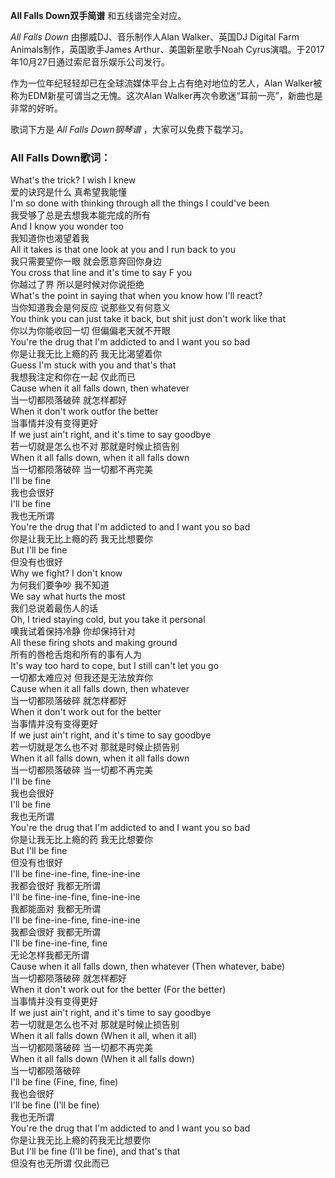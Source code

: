 

**All Falls Down双手简谱** 和五线谱完全对应。

_All Falls Down_ 由挪威DJ、音乐制作人Alan Walker、英国DJ Digital Farm Animals制作，英国歌手James
Arthur、美国新星歌手Noah Cyrus演唱。于2017年10月27日通过索尼音乐娱乐公司发行。

作为一位年纪轻轻却已在全球流媒体平台上占有绝对地位的艺人，Alan Walker被称为EDM新星可谓当之无愧。这次Alan
Walker再次令歌迷“耳前一亮”，新曲也是非常的好听。

歌词下方是 _All Falls Down钢琴谱_ ，大家可以免费下载学习。

### All Falls Down歌词：

What's the trick? I wish I knew  
爱的诀窍是什么 真希望我能懂  
I'm so done with thinking through all the things I could've been  
我受够了总是去想我本能完成的所有  
And I know you wonder too  
我知道你也渴望着我  
All it takes is that one look at you and I run back to you  
我只需要望你一眼 就会愿意奔回你身边  
You cross that line and it's time to say F you  
你越过了界 所以是时候对你说拒绝  
What's the point in saying that when you know how I'll react?  
当你知道我会是何反应 说那些又有何意义  
You think you can just take it back, but shit just don't work like that  
你以为你能收回一切 但偏偏老天就不开眼  
You're the drug that I'm addicted to and I want you so bad  
你是让我无比上瘾的药 我无比渴望着你  
Guess I'm stuck with you and that's that  
我想我注定和你在一起 仅此而已  
Cause when it all falls down, then whatever  
当一切都陨落破碎 就怎样都好  
When it don't work outfor the better  
当事情并没有变得更好  
If we just ain't right, and it's time to say goodbye  
若一切就是怎么也不对 那就是时候止损告别  
When it all falls down, when it all falls down  
当一切都陨落破碎 当一切都不再完美  
I'll be fine  
我也会很好  
I'll be fine  
我也无所谓  
You're the drug that I'm addicted to and I want you so bad  
你是让我无比上瘾的药 我无比想要你  
But I'll be fine  
但没有也很好  
Why we fight? I don't know  
为何我们要争吵 我不知道  
We say what hurts the most  
我们总说着最伤人的话  
Oh, I tried staying cold, but you take it personal  
噢我试着保持冷静 你却保持针对  
All these firing shots and making ground  
所有的唇枪舌炮和所有的事有人为  
It's way too hard to cope, but I still can't let you go  
一切都太难应对 但我还是无法放弃你  
Cause when it all falls down, then whatever  
当一切都陨落破碎 就怎样都好  
When it don't work out for the better  
当事情并没有变得更好  
If we just ain't right, and it's time to say goodbye  
若一切就是怎么也不对 那就是时候止损告别  
When it all falls down, when it all falls down  
当一切都陨落破碎 当一切都不再完美  
I'll be fine  
我也会很好  
I'll be fine  
我也无所谓  
You're the drug that I'm addicted to and I want you so bad  
你是让我无比上瘾的药 我无比想要你  
But I'll be fine  
但没有也很好  
I'll be fine-ine-fine, fine-ine-ine  
我都会很好 我都无所谓  
I'll be fine-ine-fine, fine-ine-ine  
我都能面对 我都无所谓  
I'll be fine-ine-fine, fine-ine-ine  
我都会很好 我都无所谓  
I'll be fine-ine-fine, fine  
无论怎样我都无所谓  
Cause when it all falls down, then whatever (Then whatever, babe)  
当一切都陨落破碎 就怎样都好  
When it don't work out for the better (For the better)  
当事情并没有变得更好  
If we just ain't right, and it's time to say goodbye  
若一切就是怎么也不对 那就是时候止损告别  
When it all falls down (When it all, when it all)  
当一切都陨落破碎 当一切都不再完美  
When it all falls down (When it all falls down)  
当一切都陨落破碎  
I'll be fine (Fine, fine, fine)  
我也会很好  
I'll be fine (I'll be fine)  
我也无所谓  
You're the drug that I'm addicted to and I want you so bad  
你是让我无比上瘾的药我无比想要你  
But I'll be fine (I'll be fine), and that's that  
但没有也无所谓 仅此而已

